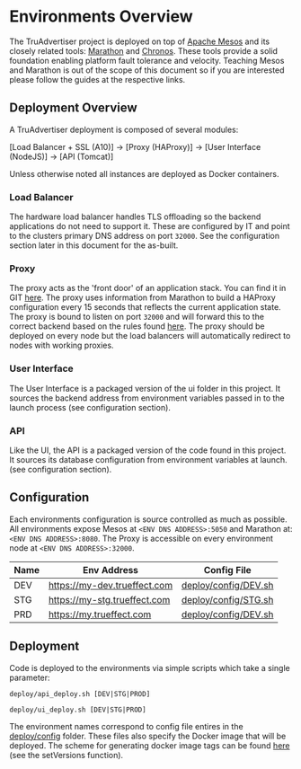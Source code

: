 # Environments Overview

The TruAdvertiser project is deployed on top of [Apache Mesos](http://mesos.apache.org/) and its closely related tools:  [Marathon](https://mesosphere.github.io/marathon/) and [Chronos](https://github.com/mesos/chronos).  These tools provide a solid foundation enabling platform fault tolerance and velocity.  Teaching Mesos and Marathon is out of the scope of this document so if you are interested please follow the guides at the respective links.

## Deployment Overview

A TruAdvertiser deployment is composed of several modules:

[Load Balancer + SSL (A10)] -> [Proxy (HAProxy)] -> [User Interface (NodeJS)] -> [API (Tomcat)]

Unless otherwise noted all instances are deployed as Docker containers.

### Load Balancer

The hardware load balancer handles TLS offloading so the backend applications do not need to support it.  These are configured by IT and point to the clusters primary DNS address on port `32000`.  See the configuration section later in this document for the as-built.

### Proxy

The proxy acts as the 'front door' of an application stack.  You can find it in GIT [here](http://stash.trueffect.com/projects/IN/repos/platform-proxy/browse).  The proxy uses information from Marathon to build a HAProxy configuration every 15 seconds that reflects the current application state.  The proxy is bound to listen on port `32000` and will forward this to the correct backend based on the rules found [here](http://stash.trueffect.com/projects/IN/repos/platform-proxy/browse/lib/haproxy-marathon-bridge.sh).  The proxy should be deployed on every node but the load balancers will automatically redirect to nodes with working proxies.

### User Interface

The User Interface is a packaged version of the ui folder in this project.  It sources the backend address from environment variables passed in to the launch process (see configuration section).

### API

Like the UI, the API is a packaged version of the code found in this project.  It sources its database configuration from environment variables at launch.  (see configuration section).

## Configuration

Each environments configuration is source controlled as much as possible.  All environments expose Mesos at `<ENV DNS ADDRESS>:5050` and Marathon at: `<ENV DNS ADDRESS>:8080`.  The Proxy is accessible on every environment node at `<ENV DNS ADDRESS>:32000`.

| Name | Env Address                  | Config File                                  |
|------|------------------------------|----------------------------------------------|
| DEV  | https://my-dev.trueffect.com | [deploy/config/DEV.sh](deploy/config/DEV.sh) |
| STG  | https://my-stg.trueffect.com | [deploy/config/STG.sh](deploy/config/STG.sh) |
| PRD  | https://my.trueffect.com     | [deploy/config/DEV.sh](deploy/config/DEV.sh) |

## Deployment

Code is deployed to the environments via simple scripts which take a single parameter:

`deploy/api_deploy.sh [DEV|STG|PROD]`

`deploy/ui_deploy.sh [DEV|STG|PROD]`

The environment names correspond to config file entires in the [deploy/config](deploy/config) folder.  These files also specify the Docker image that will be deployed.  The scheme for generating docker image tags can be found [here](deploy/functions.sh) (see the setVersions function).
